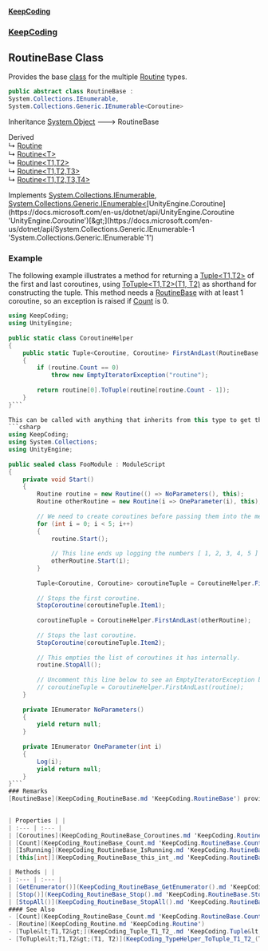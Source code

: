 #### [KeepCoding](index.md 'index')
### [KeepCoding](KeepCoding.md 'KeepCoding')
## RoutineBase Class
Provides the base [class](https://docs.microsoft.com/en-us/dotnet/csharp/language-reference/keywords/class 'https://docs.microsoft.com/en-us/dotnet/csharp/language-reference/keywords/class') for the multiple [Routine](KeepCoding_Routine.md 'KeepCoding.Routine') types.  
```csharp
public abstract class RoutineBase :
System.Collections.IEnumerable,
System.Collections.Generic.IEnumerable<Coroutine>
```

Inheritance [System.Object](https://docs.microsoft.com/en-us/dotnet/api/System.Object 'System.Object') &#129106; RoutineBase  

Derived  
&#8627; [Routine](KeepCoding_Routine.md 'KeepCoding.Routine')  
&#8627; [Routine&lt;T&gt;](KeepCoding_Routine_T_.md 'KeepCoding.Routine&lt;T&gt;')  
&#8627; [Routine&lt;T1,T2&gt;](KeepCoding_Routine_T1_T2_.md 'KeepCoding.Routine&lt;T1,T2&gt;')  
&#8627; [Routine&lt;T1,T2,T3&gt;](KeepCoding_Routine_T1_T2_T3_.md 'KeepCoding.Routine&lt;T1,T2,T3&gt;')  
&#8627; [Routine&lt;T1,T2,T3,T4&gt;](KeepCoding_Routine_T1_T2_T3_T4_.md 'KeepCoding.Routine&lt;T1,T2,T3,T4&gt;')  

Implements [System.Collections.IEnumerable](https://docs.microsoft.com/en-us/dotnet/api/System.Collections.IEnumerable 'System.Collections.IEnumerable'), [System.Collections.Generic.IEnumerable&lt;](https://docs.microsoft.com/en-us/dotnet/api/System.Collections.Generic.IEnumerable-1 'System.Collections.Generic.IEnumerable`1')[UnityEngine.Coroutine](https://docs.microsoft.com/en-us/dotnet/api/UnityEngine.Coroutine 'UnityEngine.Coroutine')[&gt;](https://docs.microsoft.com/en-us/dotnet/api/System.Collections.Generic.IEnumerable-1 'System.Collections.Generic.IEnumerable`1')  
### Example
The following example illustrates a method for returning a [Tuple&lt;T1,T2&gt;](KeepCoding_Tuple_T1_T2_.md 'KeepCoding.Tuple&lt;T1,T2&gt;') of the first and last coroutines, using [ToTuple&lt;T1,T2&gt;(T1, T2)](KeepCoding_TypeHelper_ToTuple_T1_T2_(T1_T2).md 'KeepCoding.TypeHelper.ToTuple&lt;T1,T2&gt;(T1, T2)') as shorthand for constructing the tuple. This method needs a [RoutineBase](KeepCoding_RoutineBase.md 'KeepCoding.RoutineBase') with at least 1 coroutine, so an exception is raised if [Count](KeepCoding_RoutineBase_Count.md 'KeepCoding.RoutineBase.Count') is 0.  
```csharp
using KeepCoding;  
using UnityEngine;  
  
public static class CoroutineHelper  
{  
    public static Tuple<Coroutine, Coroutine> FirstAndLast(RoutineBase routine)  
    {  
        if (routine.Count == 0)  
            throw new EmptyIteratorException("routine");  
              
        return routine[0].ToTuple(routine[routine.Count - 1]);  
    }  
}```
  
This can be called with anything that inherits from this type to get the coroutines. This example will use the types [Routine](KeepCoding_Routine.md 'KeepCoding.Routine') and [Routine&lt;T&gt;](KeepCoding_Routine_T_.md 'KeepCoding.Routine&lt;T&gt;').  
```csharp
using KeepCoding;  
using System.Collections;  
using UnityEngine;  
  
public sealed class FooModule : ModuleScript  
{  
    private void Start()  
    {  
        Routine routine = new Routine(() => NoParameters(), this);  
        Routine otherRoutine = new Routine(i => OneParameter(i), this);  
          
        // We need to create coroutines before passing them into the method.  
        for (int i = 0; i < 5; i++)  
        {  
            routine.Start();  
              
            // This line ends up logging the numbers [ 1, 2, 3, 4, 5 ] due to OneParameter() calling Log()  
            otherRoutine.Start(i);  
        }  
          
        Tuple<Coroutine, Coroutine> coroutineTuple = CoroutineHelper.FirstAndLast(routine)  
          
        // Stops the first coroutine.  
        StopCoroutine(coroutineTuple.Item1);  
          
        coroutineTuple = CoroutineHelper.FirstAndLast(otherRoutine);  
          
        // Stops the last coroutine.  
        StopCoroutine(coroutineTuple.Item2);  
          
        // This empties the list of coroutines it has internally.  
        routine.StopAll();  
          
        // Uncomment this line below to see an EmptyIteratorException being thrown due to the above line clearing the list.  
        // coroutineTuple = CoroutineHelper.FirstAndLast(routine);  
    }  
      
    private IEnumerator NoParameters()  
    {  
        yield return null;  
    }  
      
    private IEnumerator OneParameter(int i)  
    {  
        Log(i);  
        yield return null;  
    }  
}```
### Remarks
[RoutineBase](KeepCoding_RoutineBase.md 'KeepCoding.RoutineBase') provides the general functionality that different types of [Routine](KeepCoding_Routine.md 'KeepCoding.Routine') share in common with. As each different type of [Routine](KeepCoding_Routine.md 'KeepCoding.Routine') gives different amounts of generics, this base [class](https://docs.microsoft.com/en-us/dotnet/csharp/language-reference/keywords/class 'https://docs.microsoft.com/en-us/dotnet/csharp/language-reference/keywords/class') is therefore non-generic and provides every method that doesn't require it. This can therefore be used as a way of passing in an ambiguous type of [Routine](KeepCoding_Routine.md 'KeepCoding.Routine').  
            

| Properties | |
| :--- | :--- |
| [Coroutines](KeepCoding_RoutineBase_Coroutines.md 'KeepCoding.RoutineBase.Coroutines') | The collection of all coroutines.<br/> |
| [Count](KeepCoding_RoutineBase_Count.md 'KeepCoding.RoutineBase.Count') | The amount of coroutines stored.<br/> |
| [IsRunning](KeepCoding_RoutineBase_IsRunning.md 'KeepCoding.RoutineBase.IsRunning') | Determines whether it is currently running any coroutines.<br/> |
| [this[int]](KeepCoding_RoutineBase_this_int_.md 'KeepCoding.RoutineBase.this[int]') | Indexes into [Coroutines](KeepCoding_RoutineBase_Coroutines.md 'KeepCoding.RoutineBase.Coroutines').<br/> |

| Methods | |
| :--- | :--- |
| [GetEnumerator()](KeepCoding_RoutineBase_GetEnumerator().md 'KeepCoding.RoutineBase.GetEnumerator()') | Gets the [System.Collections.IEnumerator](https://docs.microsoft.com/en-us/dotnet/api/System.Collections.IEnumerator 'System.Collections.IEnumerator') of the [Routine](KeepCoding_Routine.md 'KeepCoding.Routine') from [Coroutines](KeepCoding_RoutineBase_Coroutines.md 'KeepCoding.RoutineBase.Coroutines').<br/> |
| [Stop()](KeepCoding_RoutineBase_Stop().md 'KeepCoding.RoutineBase.Stop()') | Stops the first coroutine that was called, and removes it from [Coroutines](KeepCoding_RoutineBase_Coroutines.md 'KeepCoding.RoutineBase.Coroutines').<br/> |
| [StopAll()](KeepCoding_RoutineBase_StopAll().md 'KeepCoding.RoutineBase.StopAll()') | Stops all coroutines that were called, and makes [Coroutines](KeepCoding_RoutineBase_Coroutines.md 'KeepCoding.RoutineBase.Coroutines') empty.<br/> |
#### See Also
- [Count](KeepCoding_RoutineBase_Count.md 'KeepCoding.RoutineBase.Count')
- [Routine](KeepCoding_Routine.md 'KeepCoding.Routine')
- [Tuple&lt;T1,T2&gt;](KeepCoding_Tuple_T1_T2_.md 'KeepCoding.Tuple&lt;T1,T2&gt;')
- [ToTuple&lt;T1,T2&gt;(T1, T2)](KeepCoding_TypeHelper_ToTuple_T1_T2_(T1_T2).md 'KeepCoding.TypeHelper.ToTuple&lt;T1,T2&gt;(T1, T2)')
